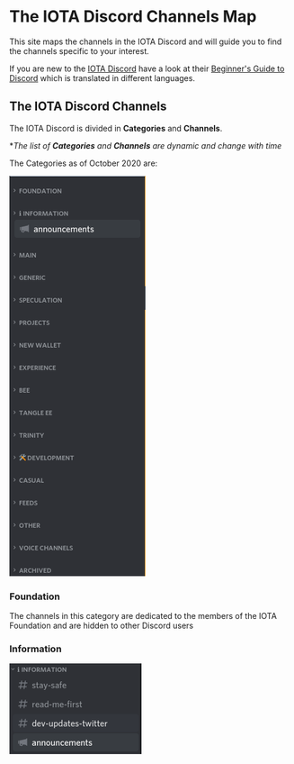 # The IOTA Discord Channels Map

This site maps the channels in the IOTA Discord and will guide you to find the channels specific to your interest.  

If you are new to the [IOTA Discord](https://discord.iota.org) have a look at their [Beginner's Guide to Discord](https://support.discord.com/hc/en-us/articles/360045138571-Beginner-s-Guide-to-Discord) which is translated in different languages.

## The IOTA Discord Channels

The IOTA Discord is divided in **Categories** and **Channels**.

\**The list of **Categories** and **Channels** are dynamic and change with time*



The Categories as of October 2020 are:

![Discord categories](/assets/img/discord_categories.png)

### Foundation

The channels in this category are dedicated to the members of the IOTA Foundation and are hidden to other Discord users

### Information

![Category Information](/assets/img/category_information.png)



